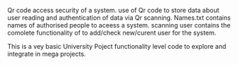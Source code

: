 Qr code access security of a system. use of Qr code to store data about user reading and authentication of data via Qr scanning. 
Names.txt contains names of authorised people to aceess a system. 
scanning user contains the comolete functionality of to add/check new/curent user for the system.

This is a vey basic  University Poject functionality level code to explore and integrate in mega projects. 
